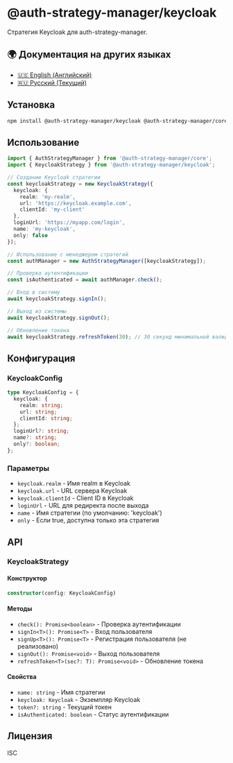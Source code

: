 # @auth-strategy-manager/keycloak

Стратегия Keycloak для auth-strategy-manager.

## 🌍 Документация на других языках

- [🇺🇸 English (Английский)](README.md)
- [🇷🇺 Русский (Текущий)](README_RU.md)

## Установка

```bash
npm install @auth-strategy-manager/keycloak @auth-strategy-manager/core keycloak-js
```

## Использование

```typescript
import { AuthStrategyManager } from '@auth-strategy-manager/core';
import { KeycloakStrategy } from '@auth-strategy-manager/keycloak';

// Создание Keycloak стратегии
const keycloakStrategy = new KeycloakStrategy({
  keycloak: {
    realm: 'my-realm',
    url: 'https://keycloak.example.com',
    clientId: 'my-client'
  },
  loginUrl: 'https://myapp.com/login',
  name: 'my-keycloak',
  only: false
});

// Использование с менеджером стратегий
const authManager = new AuthStrategyManager([keycloakStrategy]);

// Проверка аутентификации
const isAuthenticated = await authManager.check();

// Вход в систему
await keycloakStrategy.signIn();

// Выход из системы
await keycloakStrategy.signOut();

// Обновление токена
await keycloakStrategy.refreshToken(30); // 30 секунд минимальной валидности
```

## Конфигурация

### KeycloakConfig

```typescript
type KeycloakConfig = {
  keycloak: {
    realm: string;
    url: string;
    clientId: string;
  };
  loginUrl?: string;
  name?: string;
  only?: boolean;
};
```

### Параметры

- `keycloak.realm` - Имя realm в Keycloak
- `keycloak.url` - URL сервера Keycloak
- `keycloak.clientId` - Client ID в Keycloak
- `loginUrl` - URL для редиректа после выхода
- `name` - Имя стратегии (по умолчанию: 'keycloak')
- `only` - Если true, доступна только эта стратегия

## API

### KeycloakStrategy

#### Конструктор

```typescript
constructor(config: KeycloakConfig)
```

#### Методы

- `check(): Promise<boolean>` - Проверка аутентификации
- `signIn<T>(): Promise<T>` - Вход пользователя
- `signUp<T>(): Promise<T>` - Регистрация пользователя (не реализовано)
- `signOut(): Promise<void>` - Выход пользователя
- `refreshToken<T>(sec?: T): Promise<void>` - Обновление токена

#### Свойства

- `name: string` - Имя стратегии
- `keycloak: Keycloak` - Экземпляр Keycloak
- `token?: string` - Текущий токен
- `isAuthenticated: boolean` - Статус аутентификации

## Лицензия

ISC 
